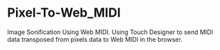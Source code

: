 # Pixel-To-Web_MIDI
Image Sonification Using Web MIDI. Using Touch Designer to send MIDI data transposed from pixels data to Web MIDI in the browser.
